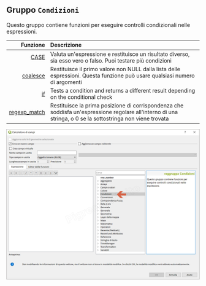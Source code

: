 ## Gruppo `Condizioni`

Questo gruppo contiene funzioni per eseguire controlli condizionali nelle espressioni. 

| Funzione  | Descrizione|
|----------:|:-----------|
|[CASE](case.md)|	Valuta un'espressione e restituisce un risultato diverso, sia esso vero o falso. Puoi testare più condizioni|
|[coalesce](coalesce.md)|Restituisce il primo valore non NULL dalla lista delle espressioni. Questa funzione può usare qualsiasi numero di argomenti|
|[if](if.md)|	Tests a condition and returns a different result depending on the conditional check
|[regexp_match](regexp_match.md)|Restituisce la prima posizione di corrispondenza che soddisfa un'espressione regolare all'interno di una stringa, o 0 se la sottostringa non viene trovata|


![](/img/condizioni/gruppo_condizioni1.png)
